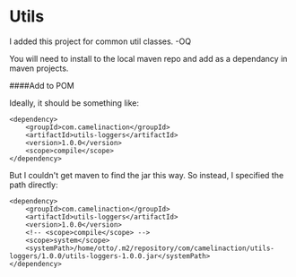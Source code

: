 Utils 
============================

I added this project for common util classes.
-OQ

You will need to install to the local maven repo and add as a dependancy in maven projects.

####Add to POM

Ideally, it should be something like:

	<dependency>
		<groupId>com.camelinaction</groupId>
		<artifactId>utils-loggers</artifactId>
		<version>1.0.0</version>
		<scope>compile</scope>
	</dependency>

But I couldn't get maven to find the jar this way. So instead, I specified the path directly:

	<dependency>
		<groupId>com.camelinaction</groupId>
		<artifactId>utils-loggers</artifactId>
		<version>1.0.0</version>
		<!-- <scope>compile</scope> -->
		<scope>system</scope>
		<systemPath>/home/otto/.m2/repository/com/camelinaction/utils-loggers/1.0.0/utils-loggers-1.0.0.jar</systemPath>			
	</dependency>

